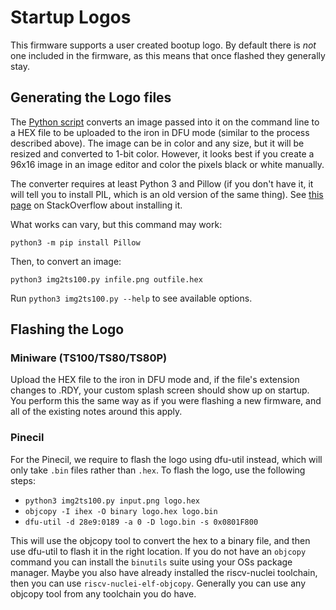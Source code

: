 # Startup Logos

This firmware supports a user created bootup logo.
By default there is _not_ one included in the firmware, as this means that once flashed they generally stay.

## Generating the Logo files

The [Python script](https://github.com/Ralim/ts100/blob/master/Bootup%20Logo/python_logo_converter/img2ts100.py) converts an image passed into it on the command line to a HEX file to be uploaded to the iron in DFU mode (similar to the process described above). The image can be in color and any size, but it will be resized and converted to 1-bit color. However, it looks best if you create a 96x16 image in an image editor and color the pixels black or white manually.

The converter requires at least Python 3 and Pillow (if you don't have it, it will tell you to install PIL, which is an old version of the same thing). See [this page](https://stackoverflow.com/a/20061019/6705343) on StackOverflow about installing it.

What works can vary, but this command may work:

`python3 -m pip install Pillow`

Then, to convert an image:

`python3 img2ts100.py infile.png outfile.hex`

Run `python3 img2ts100.py --help` to see available options.

## Flashing the Logo

### Miniware (TS100/TS80/TS80P)

Upload the HEX file to the iron in DFU mode and, if the file's extension changes to .RDY, your custom splash screen should show up on startup.
You perform this the same way as if you were flashing a new firmware, and all of the existing notes around this apply.

### Pinecil

For the Pinecil, we require to flash the logo using dfu-util instead, which will only take `.bin` files rather than `.hex`.
To flash the logo, use the following steps:


 - `python3 img2ts100.py input.png logo.hex`
 - `objcopy -I ihex -O binary logo.hex logo.bin`
 - `dfu-util -d 28e9:0189 -a 0 -D logo.bin -s 0x0801F800`

 This will use the objcopy tool to convert the hex to a binary file, and then use dfu-util to flash it in the right location.
 If you do not have an `objcopy` command you can install the `binutils` suite using your OSs package manager. 
 Maybe you also have already installed the riscv-nuclei toolchain, then you can use `riscv-nuclei-elf-objcopy`.
 Generally you can use any objcopy tool from any toolchain you do have.
